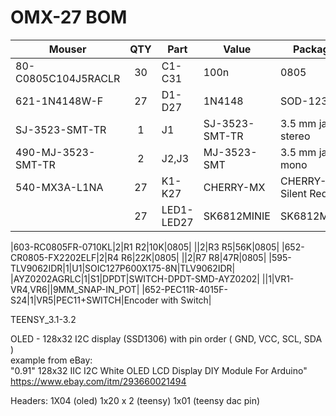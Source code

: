 # OMX-27 BOM


| Mouser  | QTY | Part | Value | Package |
|-----|:--:|-----|-----|-----|
|80-C0805C104J5RACLR|30|C1-C31|100n|0805|
|621-1N4148W-F|27|D1-D27|1N4148|SOD-123|
|SJ-3523-SMT-TR|1|J1|SJ-3523-SMT-TR|3.5 mm jack stereo|
|490-MJ-3523-SMT-TR|2|J2,J3|MJ-3523-SMT|3.5 mm jack mono|
|540-MX3A-L1NA|27|K1-K27|CHERRY-MX|CHERRY-MX Silent Red|
| |27|LED1-LED27|SK6812MINIE|SK6812MINIE|

|603-RC0805FR-0710KL|2|R1 R2|10K|0805|
||2|R3 R5|56K|0805|
|652-CR0805-FX2202ELF|2|R4 R6|22K|0805|
||2|R7 R8|47R|0805|
|595-TLV9062IDR|1|U1|SOIC127P600X175-8N|TLV9062IDR|
|AYZ0202AGRLC|1|S1|DPDT|SWITCH-DPDT-SMD-AYZ0202|
||1|VR1-VR4,VR6||9MM_SNAP-IN_POT|
|652-PEC11R-4015F-S24|1|VR5|PEC11+SWITCH|Encoder with Switch|

      

TEENSY_3.1-3.2

OLED - 128x32 I2C display (SSD1306) with pin order ( GND, VCC, SCL, SDA )  
example from eBay:  
"0.91" 128x32 IIC I2C White OLED LCD Display DIY Module For Arduino"  
https://www.ebay.com/itm/293660021494  


Headers:
1X04 (oled)
1x20 x 2 (teensy)
1x01 (teensy dac pin)
